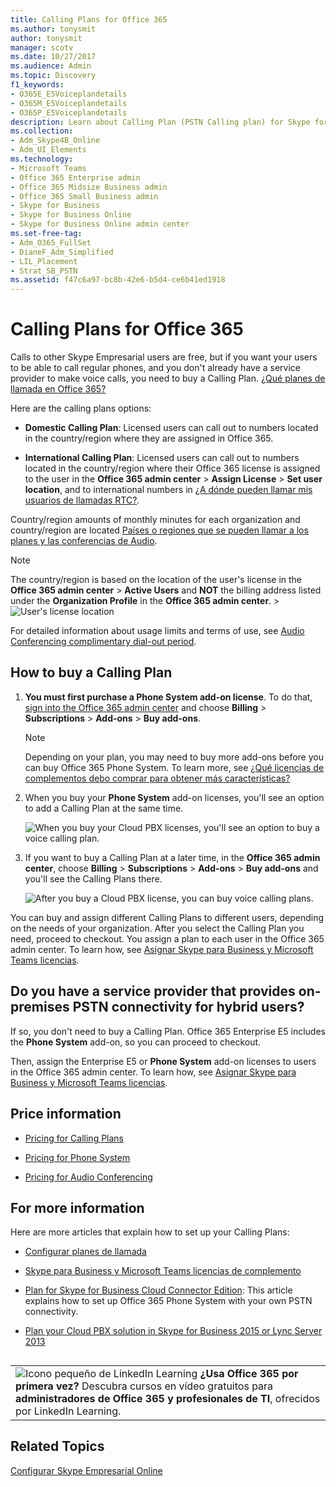 ```yaml
---
title: Calling Plans for Office 365
ms.author: tonysmit
author: tonysmit
manager: scotv
ms.date: 10/27/2017
ms.audience: Admin
ms.topic: Discovery
f1_keywords:
- O365E_E5Voiceplandetails
- O365M_E5Voiceplandetails
- O365P_E5Voiceplandetails
description: Learn about Calling Plan (PSTN Calling plan) for Skype for business options and how to get licenses for your organization. 
ms.collection:
- Adm_Skype4B_Online
- Adm_UI_Elements
ms.technology:
- Microsoft Teams
- Office 365 Enterprise admin
- Office 365 Midsize Business admin
- Office 365 Small Business admin
- Skype for Business
- Skype for Business Online
- Skype for Business Online admin center
ms.set-free-tag:
- Adm_O365_FullSet
- DianeF_Adm_Simplified
- LIL_Placement
- Strat_SB_PSTN
ms.assetid: f47c6a97-bc8b-42e6-b5d4-ce6b41ed1918
---
```




# Calling Plans for Office 365

Calls to other Skype Empresarial users are free, but if you want your users to be able to call regular phones, and you don't already have a service provider to make voice calls, you need to buy a Calling Plan.  [¿Qué planes de llamada en Office 365?](what-are-calling-plans-in-office-365.md)
  
    
    


Here are the calling plans options:
  
    
    


- **Domestic Calling Plan**: Licensed users can call out to numbers located in the country/region where they are assigned in Office 365.
    
  
- **International Calling Plan**: Licensed users can call out to numbers located in the country/region where their Office 365 license is assigned to the user in the **Office 365 admin center** > **Assign License** > **Set user location**, and to international numbers in  [¿A dónde pueden llamar mis usuarios de llamadas RTC?](http://technet.microsoft.com/library/9fb78723-05f4-4b86-98e4-fa2a1da3ab5c%28Office.14%29.aspx).
    
  

Country/region amounts of monthly minutes for each organization and country/region are located  [Países o regiones que se pueden llamar a los planes y las conferencias de Audio](countries-regions-that-are-supported-for-audio-conferencing-and-calling-plans.md).
  
    
    


> [!NOTE]
> The country/region is based on the location of the user's license in the **Office 365 admin center** > **Active Users** and **NOT** the billing address listed under the **Organization Profile** in the **Office 365 admin center**. > ![User's license location](images/cc1e16d1-8a5e-43e0-99a3-dc991efdfbab.png)
  
    
    

  
    
    


For detailed information about usage limits and terms of use, see  [Audio Conferencing complimentary dial-out period](audio-conferencing-complimentary-dial-out-period.md).
  
    
    


## How to buy a Calling Plan


1. **You must first purchase a **Phone System** add-on license**. To do that, [sign into the Office 365 admin center](https://portal.office.com/adminportal/home?add=sub&amp;adminportal=1#/catalog) and choose **Billing** > **Subscriptions** > **Add-ons** > **Buy add-ons**.
    
    > [!NOTE]
      > Depending on your plan, you may need to buy more add-ons before you can buy Office 365 Phone System. To learn more, see  [¿Qué licencias de complementos debo comprar para obtener más características?](skype-for-business-and-microsoft-teams-add-on-licensing.md#bkmk_whichaddons)
2. When you buy your **Phone System** add-on licenses, you'll see an option to add a Calling Plan at the same time.
    
    ![When you buy your Cloud PBX licenses, you'll see an option to buy a voice calling plan.](images/5893fca0-292c-4cdf-9b43-c507a8b44b74.png)
  
    
    

    
  
3. If you want to buy a Calling Plan at a later time, in the **Office 365 admin center**, choose **Billing** > **Subscriptions** > **Add-ons** > **Buy add-ons** and you'll see the Calling Plans there.
    
    ![After you buy a Cloud PBX license, you can buy voice calling plans.](images/ab2d6dce-56eb-4bbc-ac1a-430b0c065d18.png)
  
    
    

    
  
You can buy and assign different Calling Plans to different users, depending on the needs of your organization. After you select the Calling Plan you need, proceed to checkout. You assign a plan to each user in the Office 365 admin center. To learn how, see  [Asignar Skype para Business y Microsoft Teams licencias](assign-skype-for-business-and-microsoft-teams-licenses.md).
  
    
    

  
    
    

## Do you have a service provider that provides on-premises PSTN connectivity for hybrid users?

If so, you don't need to buy a Calling Plan. Office 365 Enterprise E5 includes the **Phone System** add-on, so you can proceed to checkout.
  
    
    
Then, assign the Enterprise E5 or **Phone System** add-on licenses to users in the Office 365 admin center. To learn how, see [Asignar Skype para Business y Microsoft Teams licencias](assign-skype-for-business-and-microsoft-teams-licenses.md).
  
    
    

## Price information


-  [Pricing for Calling Plans](https://go.microsoft.com/fwlink/?LinkId=799761)
    
  
-  [Pricing for Phone System](https://go.microsoft.com/fwlink/?linkid=799763)
    
  
-  [Pricing for Audio Conferencing](https://go.microsoft.com/fwlink/?linkid=799762)
    
  

## For more information

Here are more articles that explain how to set up your Calling Plans:
  
    
    

-  [Configurar planes de llamada](set-up-calling-plans.md)
    
  
-  [Skype para Business y Microsoft Teams licencias de complemento](skype-for-business-and-microsoft-teams-add-on-licensing.md)
    
  
-  [Plan for Skype for Business Cloud Connector Edition](https://technet.microsoft.com/EN-US/library/Mt605227.aspx): This article explains how to set up Office 365 Phone System with your own PSTN connectivity.
    
  
-  [Plan your Cloud PBX solution in Skype for Business 2015 or Lync Server 2013](https://go.microsoft.com/fwlink/p/?LinkId=717926)
    
  

## 


||
|:-----|
|![Icono pequeño de LinkedIn Learning](images/7e5cb7c8-dc66-4c9a-a16d-a30f10a970bd.png) **¿Usa Office 365 por primera vez?**         Descubra cursos en vídeo gratuitos para **administradores de Office 365 y profesionales de TI**, ofrecidos por LinkedIn Learning. |
   

## Related Topics

 [Configurar Skype Empresarial Online](set-up-skype-for-business-online.md)
  
    
    
